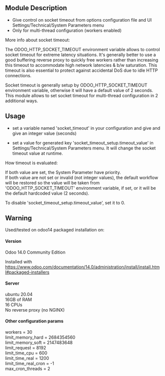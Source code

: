 ## Module Description

- Give control on socket timeout from options configuration file and UI
  Settings/Technical/System Parameters menu
- Only for multi-thread configuration (workers enabled)

More info about socket timeout:

The ODOO_HTTP_SOCKET_TIMEOUT environment variable allows to control socket timeout for
extreme latency situations. It's generally better to use a good buffering reverse proxy
to quickly free workers rather than increasing this timeout to accommodate high network
latencies & b/w saturation. This timeout is also essential to protect against accidental
DoS due to idle HTTP connections.

Socket timeout is generally setup by ODOO_HTTP_SOCKET_TIMEOUT environment variable,
otherwise it will have a default value of 2 seconds. This module allows to set socket
timeout for multi-thread configuration in 2 additional ways.

## Usage

- set a variable named 'socket_timeout' in your configuration and give and give an
  integer value (seconds)

- set a value for generated key 'socket_timeout_setup.timeout_value' in
  Settings/Technical/System Parameters menu. It will change the socket timeout value at
  runtime.

How timeout is evaluated:

If both value are set, the System Parameter have priority. <br/> If both value are not
set or invalid (not integer values), the default workflow will be restored so the value
will be taken from 'ODOO_HTTP_SOCKET_TIMEOUT' environment variable, if set, or it will
be the default hardcoded value (2 seconds).

To disable 'socket_timeout_setup.timeout_value', set it to 0.

## Warning

Used/tested on odoo14 packaged installation on:

<h4>Version</h4>

Odoo 14.0 Community Edition

Installed with
https://www.odoo.com/documentation/14.0/administration/install/install.html#packaged-installers

<h4>Server</h4>

ubuntu 20.04 <br/> 16GB of RAM <br/> 16 CPUs <br/> No reverse proxy (no NGINX) <br/>

<h4>Other configuration params</h4>

workers = 30<br/> limit_memory_hard = 2684354560 <br/> limit_memory_soft = 2147483648
<br/> limit_request = 8192<br/> limit_time_cpu = 600<br/> limit_time_real = 1200<br/>
limit_time_real_cron = -1 <br/> max_cron_threads = 2 <br/>
